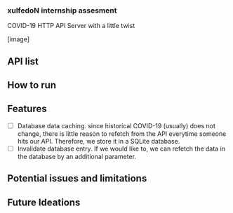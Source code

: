 ### xulfedoN internship assesment
COVID-19 HTTP API Server with a little twist

[image]

## API list

## How to run

## Features
- [ ] Database data caching. since historical COVID-19 (usually) does not
change, there is little reason to refetch from the API everytime someone hits
our API. Therefore, we store it in a SQLite database.
- [ ] Invalidate database entry. If we would like to, we can refetch the data
in the database by an additional parameter.

## Potential issues and limitations

## Future Ideations
